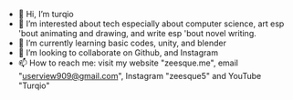 - 👋 Hi, I’m turqio
- 👀 I’m interested about tech especially about computer science, art esp 'bout animating and drawing, and write esp 'bout novel writing.
- 🌱 I’m currently learning basic codes, unity, and blender
- 💞️ I’m looking to collaborate on Github, and Instagram
- 📫 How to reach me: visit my website "zeesque.me", email "userview909@gmail.com", Instagram "zeesque5" and YouTube "Turqio" 
